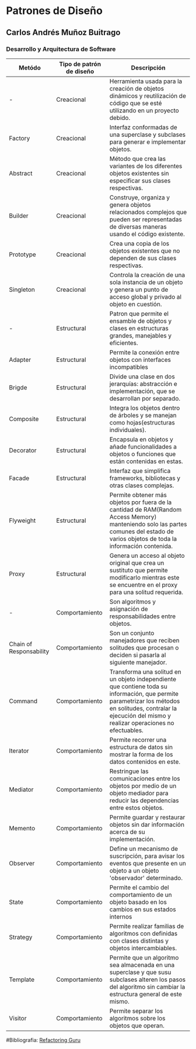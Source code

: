 #  Patrones de Diseño
## Carlos Andrés Muñoz Buitrago
### Desarrollo  y Arquitectura de Software
|Metódo|Tipo de patrón de diseño| Descripción|
|---------------|-----------------|-------------------|
-|Creacional|Herramienta usada para la creación de objetos dinámicos y reutilización de código que se esté utilizando en un proyecto debido.
Factory|Creacional|Interfaz conformadas de una superclase y subclases para generar e implementar objetos.
Abstract|Creacional|Método que crea las variantes de los diferentes objetos existentes sin especificar sus clases respectivas.
Builder|Creacional|Construye, organiza y genera objetos relacionados complejos que pueden ser representadas de diversas maneras usando el código existente.
Prototype|Creacional|Crea una copia de los objetos existentes que no dependen de sus clases respectivas.
Singleton|Creacional|Controla la creación de una sola instancia de un objeto y genera un punto de acceso global y privado al objeto en cuestión.
-|Estructural|Patron que permite el ensamble de objetos y clases en estructuras grandes, manejables y eficientes.
Adapter|Estructural| Permite la conexión entre objetos con interfaces incompatibles
Brigde|Estructural| Divide una clase en dos jerarquías: abstracción e implementación, que se desarrollan por separado.
Composite| Estructural| Integra los objetos dentro de árboles y se manejan como hojas(estructuras individuales).
Decorator|Estructural|Encapsula en objetos y añade funcionalidades a objetos o funciones que están contenidas en estas.
Facade|Estructural|Interfaz que simplifica frameworks, bibliotecas y otras clases complejas.
Flyweight|Estructural|Permite obtener más objetos por fuera de la cantidad de RAM(Random Access Memory) manteniendo solo las partes comunes del estado de varios objetos de toda la información contenida.
Proxy|Estructural|Genera un acceso al objeto original que crea un sustituto que permite modificarlo mientras este se encuentre en el proxy para una solitud requerida.
-|Comportamiento|Son algoritmos y asignación de responsabilidades entre objetos.
Chain of Responsability|Comportamiento|Son un conjunto manejadores que reciben solitudes que procesan o deciden si  pasarla al siguiente manejador.
Command|Comportamiento|Transforma una solitud en un objeto independiente que contiene toda su información, que permite parametrizar los métodos en solitudes, contralar la ejecución del mismo y  realizar operaciones no efectuables.
Iterator|Comportamiento|Permite recorrer una estructura de datos sin mostrar la forma de los datos contenidos en este.
Mediator|Comportamiento|Restringue las comunicaciones entre los objetos por medio de un objeto mediador para reducir las dependencias entre estos objetos.
Memento|Comportamiento|Permite guardar y restaurar objetos sin dar información acerca de su implementación.
Observer|Comportamiento|Define un mecanismo de suscripción, para avisar los eventos que presente en un objeto a un objeto 'observador' determinado.
State|Comportamiento|Permite el cambio del comportamiento de un objeto basado en los cambios en sus estados internos
Strategy|Comportamiento|Permite realizar familias de algoritmos con definidas con clases distintas y objetos intercambiables.
Template|Comportamiento|Permite que un algoritmo sea almacenada en una superclase y que susu subclases alteren los pasos del algoritmo sin cambiar la estructura general de este mismo.
Visitor|Comportamiento|Permite separar los algoritmos sobre los objetos que operan.
#Bibliografia:
[Refactoring Guru](https://refactoring.guru/es/design-patterns)
